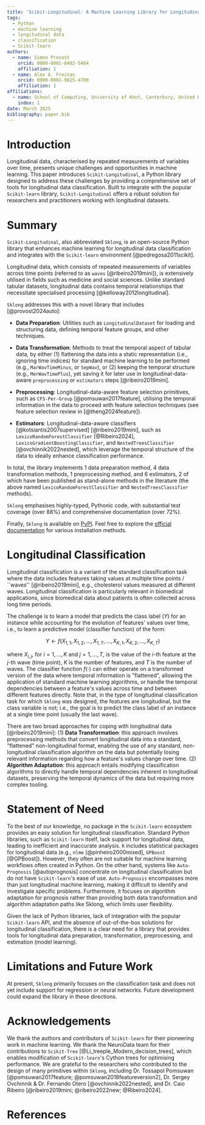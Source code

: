 ```yaml
---
title: 'Scikit-Longitudinal: A Machine Learning Library for Longitudinal Classification in Python'
tags:
  - Python
  - machine learning
  - longitudinal data
  - classification
  - Scikit-learn
authors:
  - name: Simon Provost
    orcid: 0000-0001-8402-5464
    affiliation: 1
  - name: Alex A. Freitas
    orcid: 0000-0001-9825-4700
    affiliation: 1
affiliations:
  - name: School of Computing, University of Kent, Canterbury, United Kingdom
    index: 1
date: March 2025
bibliography: paper.bib
---
```


# Introduction

Longitudinal data, characterised by repeated measurements of variables over time, presents unique challenges and
opportunities in
machine learning. This paper introduces `Scikit-Longitudinal`, a Python library designed to address these challenges by
providing a comprehensive set of tools for longitudinal data classification. Built to integrate with the
popular `Scikit-learn` library, `Scikit-Longitudinal` offers a robust solution for researchers and practitioners
working with longitudinal datasets.

# Summary

`Scikit-Longitudinal`, also abbreviated `Sklong`, is an open-source Python library that enhances machine learning for
longitudinal data
classification and integrates with the `Scikit-learn` environment [@pedregosa2011scikit].

Longitudinal data, which consists of repeated measurements of variables across time points (referred to as
`waves` [@ribeiro2019mini]), is extensively utilised in fields such as medicine and social sciences. Unlike
standard tabular datasets, longitudinal data contains temporal relationships that necessitate specialised
processing [@kelloway2012longitudinal].

`Sklong` addresses this with a novel library that includes [@provost2024auto]:

- **Data Preparation**: Utilities such as `LongitudinalDataset` for loading and structuring data, defining temporal
  feature groups, and other techniques.

- **Data Transformation**: Methods to treat the temporal aspect of tabular data, by either (1) flattening the data
  into a static representation (i.e., ignoring time indices) for standard machine learning to be performed (e.g.,
  `MarWavTimeMinus`, or `SepWav`),
  or (2) keeping the temporal structure (e.g., `MerWavTimePlus`), yet saving it for later use in longitudinal-data-aware
  `preprocessing` or `estimators` steps [@ribeiro2019mini].

- **Preprocessing**: Longitudinal-data-aware feature selection primitives, such
  as
  `CFS-Per-Group` [@pomsuwan2017feature],
  utilising the temporal information in the data to proceed with feature selection techniques (see feature selection
  review in [@theng2024feature]).

- **Estimators**: Longitudinal-data-aware classifiers [@kotsiantis2007supervised] [@ribeiro2019mini],
  such as
  `LexicoRandomForestClassifier` [@Ribeiro2024],
  `LexicoGradientBoostingClassifier`, and `NestedTreesClassifier` [@ovchinnik2022nested], which leverage the temporal
  structure of the data to
  ideally enhance classification performance.

In total, the library implements 1 data preparation method, 4 data transformation methods, 1 preprocessing method, and
6 estimators, 2 of which have been published as stand-alone methods in the literature (the above named
`LexicoRandomForestClassifier` and `NestedTreesClassifier` methods).

`Sklong` emphasises highly-typed, Pythonic code, with substantial test coverage (over 88%) and
comprehensive documentation (over 72%).

Finally, `Sklong` is available
on [PyPI](https://pypi.org/project/Scikit-longitudinal/). Feel free to explore the
[official documentation](https://scikit-longitudinal.readthedocs.io/latest/) for various
installation methods.

# Longitudinal Classification

Longitudinal classification is a variant of the standard classification task where the data includes features taking
values at multiple time points / ``waves'' [@ribeiro2019mini], e.g., cholesterol values measured at different
waves. Longitudinal classification is particularly relevant in biomedical applications, since biomedical data about
patients is often collected across long time periods.

The challenge is to learn a model that predicts the class label ($Y$) for an instance while accounting for the evolution
of features' values over time, i.e., to learn a predictive model (classifier function) of the form:

$$
Y \gets f(X_{1,1}, X_{1,2}, \dots, X_{1,T}, \dots, X_{K,1}, X_{K,2}, \dots, X_{K,T})
$$

where $X_{i,j}$, for $i = 1,\dots,K$ and $j = 1,\dots,T$, is the value of the $i$-th feature at the $j$-th wave (time
point), $K$ is the number of features, and $T$ is the number of waves. The classifier function $f(\cdot)$ can either
operate on a transformed version of the data where temporal information is "flattened", allowing the application of
standard machine learning algorithms, or handle the temporal dependencies between a feature's values across time and
between
different features directly. Note that, in the type of longitudinal classification task for which `Sklong` was designed,
the features are longitudinal, but the class variable is not; i.e.,
the goal is to predict the class label of an instance at a single time point (usually the last wave).

There are two broad approaches for coping with longitudinal data [@ribeiro2019mini]: (1) **Data Transformation**:
this approach involves preprocessing methods that convert longitudinal data into a standard, "flattened"
non-longitudinal format, enabling the use of any standard, non-longitudinal classification
algorithm on the data but potentially losing relevant information regarding how a
feature's values change over time. (2) **Algorithm Adaptation**: this approach entails modifying classification
algorithms to directly handle temporal dependencies inherent in
longitudinal datasets, preserving the temporal dynamics of the data but requiring more complex tooling.

# Statement of Need

To the best of our knowledge, no package in the `Scikit-learn` ecosystem provides an easy solution for longitudinal
classification.
Standard Python libraries, such as `Scikit-learn` itself, lack support for longitudinal data, leading to inefficient and
inaccurate analysis. `R` includes
statistical packages for longitudinal data (e.g., `nlme` [@pinheiro2000mixed], `GPBoost` [@GPBoost]). However, they
often are not suitable for machine learning workflows often created in Python. On the other hand, systems like `Auto-Prognosis` [@autoprognosis] concentrate on longitudinal classification but do not
have `Scikit-learn`'s ease of use. `Auto-Prognosis` encompasses more than just longitudinal machine learning, making it
difficult to identify and investigate specific problems. Furthermore, it focuses on algorithm adaptation for prognosis
rather than providing both data transformation and algorithm adaptation paths like Sklong, which limits user
flexibility.

Given the lack of Python libraries, lack of integration with the popular `Scikit-learn` API, and
the absence of out-of-the-box solutions for longitudinal classification, there is a clear need for a library that
provides tools for longitudinal data preparation, transformation, preprocessing, and estimation (model learning).

# Limitations and Future Work

At present, `Sklong` primarily focuses on the classification task and does not yet include support
for regression or neural networks. Future development could expand the library in these directions.

# Acknowledgements

We thank the authors and contributors of `Scikit-learn` for their pioneering work in machine learning. We thank the
NeuroData team for their contributions to `Scikit-Tree` [@Li_treeple_Modern_decision_trees], which enables modification
of `Scikit-learn`'s Cython trees for optimising performance. We are grateful to the researchers who contributed to the
design of many primitives within `Sklong`, including Dr. Tossapol
Pomsuwan [@pomsuwan2017feature; @pomsuwan2018featureversion2], Dr. Sergey Ovchinnik & Dr. Fernando
Otero [@ovchinnik2022nested],
and Dr. Caio Ribeiro [@ribeiro2019mini; @ribeiro2022new; @Ribeiro2024].

# References